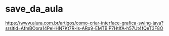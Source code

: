 # save_da_aula

https://www.alura.com.br/artigos/como-criar-interface-grafica-swing-java?srsltid=AfmBOora14PeHHN7Kt7R-ls-ARq9-EMTBlP7HtIfA-h57Ut4fQeT3F8O
